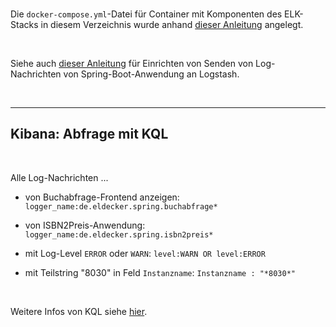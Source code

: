 <br>

Die `docker-compose.yml`-Datei für Container mit Komponenten des ELK-Stacks in diesem Verzeichnis
wurde anhand 
[dieser Anleitung](https://community.hetzner.com/tutorials/deploy-elk-stack-with-docker)
angelegt.

<br>

Siehe auch 
[dieser Anleitung](https://betterstack.com/community/questions/send-spring-boot-logs-directly-to-logstash-with-no-file/)
für Einrichten von Senden von Log-Nachrichten von Spring-Boot-Anwendung an Logstash.

<br>


----

## Kibana: Abfrage mit KQL ## 

<br>

Alle Log-Nachrichten ...

* von Buchabfrage-Frontend anzeigen: `logger_name:de.eldecker.spring.buchabfrage*`

* von ISBN2Preis-Anwendung: `logger_name:de.eldecker.spring.isbn2preis*`

* mit Log-Level `ERROR` oder `WARN`: `level:WARN OR level:ERROR`

* mit Teilstring "8030" in Feld `Instanzname`: `Instanzname : "*8030*"`

<br>

Weitere Infos von KQL siehe [hier](https://www.elastic.co/docs/explore-analyze/query-filter/languages/kql).

<br>
